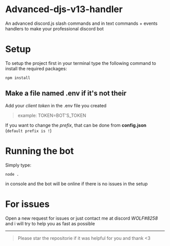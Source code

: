 # Advanced-djs-v13-handler
An advanced discord.js slash commands and in text commands + events handlers to make your professional discord bot

# Setup
To setup the project first in your terminal type the following command to install the required packages:
```
npm install
```

## Make a file named **.env** if it's not their
Add your *client token* in the .env file you created
> example:
TOKEN=BOT'S_TOKEN

If you want to change the *prefix*, that can be done from **config.json** (`default prefix is !`)

# Running the bot
Simply type:
```
node .
```
in console and the bot will be online if there is no issues in the setup

# For issues
Open a new request for issues or just contact me at discord *WOLF#8258* and i will try to help you as fast as possible

--------------------------------------------------------

> Please star the repositorie if it was helpful for you and thank <3
